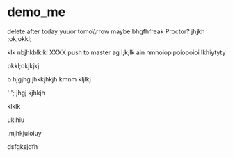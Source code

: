 # demo_me
delete after today yuuor tomo\\\rrow maybe bhgfhfreak Proctor?
jhjkh
;ok;okkl;

klk
nbjhkblklkl
XXXX push to master ag
l;k;lk
ain nmnoiopipoiopoioi
lkhiytyty

pkkl;okjkjkj

b hjgjhg jhkkjhkjh kmnm
kljlkj

'
';
jhgj
kjhkjh


klklk




ukihiu



,mjhkjuioiuy


dsfgksjdfh
